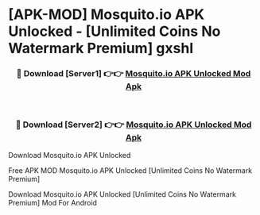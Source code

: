 # [APK-MOD] Mosquito.io APK Unlocked - [Unlimited Coins No Watermark Premium] gxshl



<div align="center">
<h3>🔴 Download [Server1] 👉👉 <a href="https://momento.my/?title=Mosquito.io_APK_Unlocked">Mosquito.io APK Unlocked Mod Apk</a></h3><br>

<h3>🔴 Download [Server2] 👉👉 <a href="https://momento.my/?title=Mosquito.io_APK_Unlocked">Mosquito.io APK Unlocked Mod Apk</a></h3>
</div>



Download Mosquito.io APK Unlocked 

Free APK MOD Mosquito.io APK Unlocked [Unlimited Coins No Watermark Premium]

Download Mosquito.io APK Unlocked [Unlimited Coins No Watermark Premium] Mod For Android
